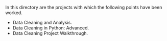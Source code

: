 In this directory are the projects with which the following points have been worked.

- Data Cleaning and Analysis.
- Data Cleaning in Python: Advanced.
- Data Cleaning Project Walkthrough.
